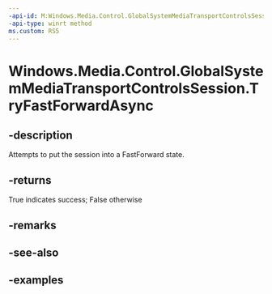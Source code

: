 ```yaml
---
-api-id: M:Windows.Media.Control.GlobalSystemMediaTransportControlsSession.TryFastForwardAsync
-api-type: winrt method
ms.custom: RS5
---
```


<!-- Method syntax.
public IAsyncOperation<bool> GlobalSystemMediaTransportControlsSession.TryFastForwardAsync()
-->

# Windows.Media.Control.GlobalSystemMediaTransportControlsSession.TryFastForwardAsync

## -description
Attempts to put the session into a FastForward state.

## -returns
True indicates success; False otherwise

## -remarks

## -see-also

## -examples

